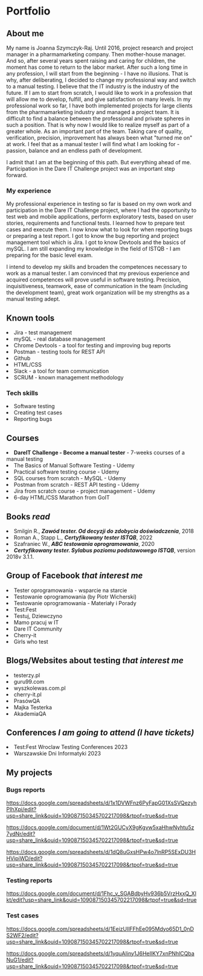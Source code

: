 # Portfolio

## About me 

My name is Joanna Szymczyk-Raj. Until 2016, project research and project manager in a pharmamarketing company. Then mother-house manager. And so, after several years spent raising and caring for children, the moment has come to return to the labor market. After such a long time in any profession, I will start from the beginning - I have no illusions.
That is why, after deliberating, I decided to change my professional way and switch to a manual testing.
I believe that the IT industry is the industry of the future. If I am to start from scratch, I would like to work in a profession that will allow me to develop, fulfill, and give satisfaction on many levels.
In my professional work so far, I have both implemented projects for large clients from the pharmamarketing industry and managed a project team. It is difficult to find a balance between the professional and private spheres in such a position. That is why now I would like to realize myself as part of a greater whole. As an important part of the team. Taking care of quality, verification, precision, improvement has always been what "turned me on" at work. I feel that as a manual tester I will find what I am looking for - passion, balance and an endless path of development.

I admit that I am at the beginning of this path. But everything ahead of me. 
Participation in the Dare IT Challenge project was an important step forward.

### My experience 

My professional experience in testing so far is based on my own work and participation in the Dare IT Challenge project, where I had the opportunity to test web and mobile applications, perform exploratory tests, based on user stories, requirements and functional tests. I learned how to prepare test cases and execute them. I now know what to look for when reporting bugs or preparing a test report.
I got to know the bug reporting and project management tool which is Jira. I got to know Devtools and the basics of mySQL. 
I am still expanding my knowledge in the field of ISTQB - I am preparing for the basic level exam.

I intend to develop my skills and broaden the competences necessary to work as a manual tester.
I am convinced that my previous experience and acquired competences will prove useful in software testing. Precision, inquisitiveness, teamwork, ease of communication in the team (including the development team), great work organization will be my strengths as a manual testing adept.

## Known tools 

<div>
<li>Jira - test management</li>
<li>mySQL - real database management</li>
<li>Chrome Devtools - a tool for testing and improving bug reports</li>
<li>Postman - testing tools for REST API</li>
<li>Github</li>
<li>HTML/CSS</li>
<li>Slack - a tool for team communication</li>
<li>SCRUM - known management methodology</li>
</div>

### Tech skills

<div>
<li>Software testing</li>
<li>Creating test cases</li>
<li>Reporting bugs</li>

</div>

## Courses

<div>
  <li><b>DareIT Challenge - Become a manual tester</b> - 7-weeks courses of a manual testing</li>
<li>The Basics of Manual Software Testing - Udemy</li>
<li>Practical software testing course - Udemy</li>
<li>SQL courses from scratch - MySQL - Udemy</li>
<li>Postman from scratch - REST API testing - Udemy</li>
<li>Jira from scratch course - project management - Udemy</li>
<li>6-day HTML/CSS Marathon from GoIT</li>

<div/>
  
## Books *read* 
 
<div>
  
  <li>Smilgin R., <i><b>Zawód tester. Od decyzji do zdobycia doświadczenia</i></b>, 2018</li>
  <li>Roman A., Stapp L., <i><b>Certyfikowany tester ISTQB</i></b>, 2022</li>  
  <li>Szafraniec W., <i><b>ABC testowania oprogramowania</i></b>, 2020</li>
  <li> <i><b>Certyfikowany tester. Sylabus poziomu podstawowego ISTQB</i></b>, version 2018v 3.1.1.</li>
    
<div/>
  
## Group of Facebook *that interest me*
 
  <div>
    
<li>Tester oprogramowania - wsparcie na starcie</li>
<li>Testowanie oprogramowania (by Piotr Wicherski)</li>
<li>Testowanie oprogramowania - Materiały i Porady</li>
<li>Test:Fest</li>
<li>Testuj, Dziewczyno</li>
<li>Mamo pracuj w IT</li>
<li>Dare IT Community</li>
    <li>Cherry-it</li>
<li>Girls who test</li>
  </div>
  
## Blogs/Websites about testing *that interest me*

  <div>
 <li>testerzy.pl</li>
 <li>guru99.com</li>
 <li>wyszkolewas.com.pl</li>
 <li>cherry-it.pl</li>
 <li>PrasówQA</li>
 <li>Majka Testerka</li>
 <li>AkademiaQA</li>
    
  </div>
  
## Conferences *I am going to attend (I have tickets)*
  
  <div>
    <li>Test:Fest Wroclaw Testing Conferences 2023</li>
    <li>Warszawskie Dni Informatyki 2023</li>
  </div>
  
  
## My projects
  
  ### Bugs reports
  
  https://docs.google.com/spreadsheets/d/1x1DVWFnz6PyFapG01XsSVQezyhPIhXpi/edit?usp=share_link&ouid=109087150345702217098&rtpof=true&sd=true
  
  https://docs.google.com/document/d/1Wt2GUCyX9gKgvw5xaHhwNyhtu5z7ydNr/edit?usp=share_link&ouid=109087150345702217098&rtpof=true&sd=true
  
  https://docs.google.com/spreadsheets/d/1dQ8uGxsHPw4o7lnRP5SExDU3HHVipiWD/edit?usp=share_link&ouid=109087150345702217098&rtpof=true&sd=true
  

  ### Testing reports
  
  https://docs.google.com/document/d/1Fhc_v_SGABdbyHv936b5VrzHxxQ_Xlkt/edit?usp=share_link&ouid=109087150345702217098&rtpof=true&sd=true
  
  
  ### Test cases
 
 https://docs.google.com/spreadsheets/d/1EeizUIlFFhEe095Mdyo65D1_0nDS2WF2/edit?usp=share_link&ouid=109087150345702217098&rtpof=true&sd=true

 https://docs.google.com/spreadsheets/d/1yquAIiny1J6HeIlKY7xnPNhlCQbaNuG1/edit?usp=share_link&ouid=109087150345702217098&rtpof=true&sd=true 
  
  
  
